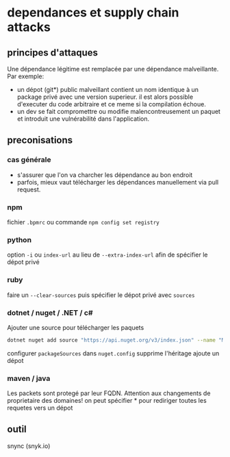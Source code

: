 # dependances et supply chain attacks

## principes d'attaques

Une dépendance légitime est remplacée par une dépendance malveillante.
Par exemple:

* un dépot (git*) public malveillant contient un nom identique à un package privé avec une version superieur. il est alors possible d'executer du code arbitraire et ce meme si la compilation échoue.
* un dev se fait compromettre ou modifie malencontreusement un paquet et introduit une vulnérabilité dans l'application.

## preconisations

### cas générale

* s'assurer que l'on va charcher les dépendance au bon endroit
* parfois, mieux vaut télécharger les dépendances manuellement via pull request.

### npm

fichier `.bpmrc` ou commande `npm config set registry`

### python

option `-i` ou `index-url` au lieu de `--extra-index-url`
afin de spécifier le dépot privé

### ruby

faire un `--clear-sources` puis spécifier le dépot privé avec `sources`

### dotnet / nuget / .NET / c#

Ajouter une source pour télécharger les paquets

```sh
dotnet nuget add source "https://api.nuget.org/v3/index.json" --name "Microsoft"
```

configurer `packageSources` dans `nuget.config`
<clear /> supprime l'héritage
<add /> ajoute un dépot



### maven / java

Les packets sont protegé par leur FQDN. Attention aux changements de proprietaire des domaines!
on peut spécifier <mirrorOf>*</mirrorOf> pour rediriger toutes les requetes vers un dépot

## outil

snync (snyk.io)




 